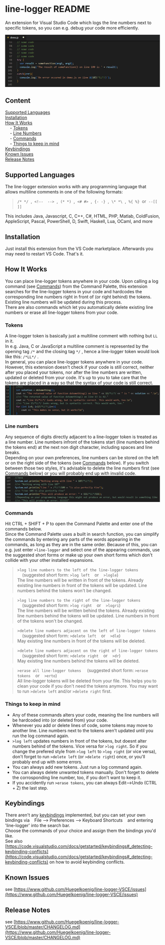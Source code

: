 # line-logger README

An extension for Visual Studio Code which logs the line numbers next to specific tokens, so you can e.g. debug your code more efficiently.

![demo.gif](./graphics/demo.gif)

## Content
[Supported Languages](#supported-languages)<br>
[Installation](#installation)<br>
[How It Works](#how-it-works)<br>
&nbsp;&nbsp;&nbsp;&nbsp;- [Tokens](#tokens)<br>
&nbsp;&nbsp;&nbsp;&nbsp;- [Line Numbers](#line-numbers)<br>
&nbsp;&nbsp;&nbsp;&nbsp;- [Commands](#commands)<br>
&nbsp;&nbsp;&nbsp;&nbsp;- [Things to keep in mind](#things-to-keep-in-mind)<br>
[Keybindings](#keybindings)<br>
[Known Issues](#known-issues)<br>
[Release Notes](#release-notes)<br>

## Supported Languages
The line-logger extension works with any programming language that allows multiline comments in one of the following formats:<br>
> `/* */`&nbsp;&nbsp;,&nbsp;&nbsp;`<!--  -->`&nbsp;&nbsp;,&nbsp;&nbsp;`(* *)`&nbsp;&nbsp;,&nbsp;&nbsp;`<# #>`&nbsp;&nbsp;,&nbsp;&nbsp;`{- -}`&nbsp;&nbsp;,&nbsp;&nbsp;`\* *\`&nbsp;&nbsp;,&nbsp;&nbsp;`%{ %}`&nbsp;&nbsp;or&nbsp;&nbsp;`--[[ ]]`<br>

This includes Java, Javascript, C, C++, C#, HTML, PHP, Matlab, ColdFusion, AppleScript, Pascal, PowerShell, D, Swift, Haskell, Lua, OCaml, and more

## Installation
Just install this extension from the VS Code marketplace. Afterwards you may need to restart VS Code. That's it.

## How It Works
You can place line-logger tokens anywhere in your code. Upon calling a log command (see [Commands](###commands)) from the Command Palette, this extension searches for the line-logger tokens in your code and hardcodes the corresponding line numbers right in front of (or right behind) the tokens. Existing line numbers will be updated during this process.<br> 
There are also commands which let you automatically delete existing line numbers or erase all line-logger tokens from your code.

### Tokens
A line-logger token is basically just a multiline comment with nothing but `LL` in it.<br>
In e.g. Java, C or JavaScript a multiline comment is represented by the opening tag `/*` and the closing tag `*/` , hence a line-logger token would look like this: `/*LL*/` .<br>
In general, you can place line-logger tokens anywhere in your code. However, this extension doesn't check if your code is still correct, neither after you placed your tokens, nor after the line numbers are written, updated or deleted from your code. It's up to you to take care that the tokens are placed in a way so that the syntax of your code is still correct.<br>
![token-placement.png](./graphics/token-placement.png)

### Line numbers
Any sequence of digits directly adjacent to a line-logger token is treated as a line number. Line numbers infront of the tokens start (line numbers behind the tokens end) at the next non digit character, including spaces and line breaks.<br>
Depending on your own preferences, line numbers can be stored on the left or on the right side of the tokens (see [Commands](###commands) below). If you switch between those two styles, it's advisable to delete the line numbers first (see [Commands](###commands) below) or you will probably end up with invalid code.<br>
![left-right-both.png](./graphics/left-right-both.png)

### Commands
Hit CTRL + SHIFT + P to open the Command Palette and enter one of the commands below.<br>
Since the Command Palette uses a built in search function, you can simplify the commands by entering any parts of the words appearing in the commands, as long as they are in the same order. Because of this, you can e.g. just enter `>line-logger` and select one of the appearing commands, use the suggested short forms or make up your own short forms which don't collide with your other installed expansions.

>`>log line numbers to the left of the line-logger tokens`  &nbsp;&nbsp;&nbsp;&nbsp;(suggested short form: `>log left` &nbsp;&nbsp;&nbsp;or&nbsp;&nbsp;&nbsp; `>logle`)<br>
The line numbers will be written in front of the tokens. Already existing line numbers in front of the tokens will be updated. Line numbers behind the tokens won't be changed.

>`>log line numbers to the right of the line-logger tokens`  &nbsp;&nbsp;&nbsp;&nbsp;(suggested short form: `>log right` &nbsp;&nbsp;&nbsp;or&nbsp;&nbsp;&nbsp; `>logri`)<br>
The line numbers will be written behind the tokens. Already existing line numbers behind the tokens will be updated. Line numbers in front of the tokens won't be changed.

>`>delete line numbers adjacent on the left of line-logger tokens`  &nbsp;&nbsp;&nbsp;&nbsp;(suggested short form: `>delete left` &nbsp;&nbsp;&nbsp;or&nbsp;&nbsp;&nbsp; `>dle`)<br>
May existing line numbers in front of the tokens will be deleted.

>`>delete line numbers adjacent on the right of line-logger tokens`  &nbsp;&nbsp;&nbsp;&nbsp;(suggested short form: `>delete right` &nbsp;&nbsp;&nbsp;or&nbsp;&nbsp;&nbsp; `>dr`)<br>
May existing line numbers behind the tokens will be deleted.

>`>erase all line-logger tokens`  &nbsp;&nbsp;&nbsp;&nbsp;(suggested short form: `>erase tokens` &nbsp;&nbsp;&nbsp;or&nbsp;&nbsp;&nbsp; `>erto`)<br>
All line-logger tokens will be deleted from your file. This helps you to clean your code if you don't need the tokens anymore. You may want to run `>delete left` and/or `>delete right` first.

### Things to keep in mind
- Any of these commands alters your code, meaning the line numbers will be hardcoded into (or deleted from) your code.<br>
- Whenever you add or delete lines of code, some tokens may move to another line. Line numbers next to the tokens aren't updated until you run the log command again.<br>
- `>log left` updates numbers in front of the tokens, but doesnt alter numbers behind of the tokens. Vice versa for `>log right`. So if you change the prefered style from `>log left` to `>log right` (or vice versa), don't forget to run `>delete left` (or `>delete right`) once, or you'll probably end up with some errors.<br>
- You can always add new tokens. Just run a log command again.<br>
- You can always delete unwanted tokens manually. Don't forget to delete the corrosponding line number, too, if you don't want to keep it.<br>
- If you accidently run `>erase tokens`, you can always Edit-->Undo (CTRL + Z) the last step.

## Keybindings
There aren't any [keybindings](https://code.visualstudio.com/docs/getstarted/keybindings) implemented, but you can set your own bindings  via &nbsp;&nbsp; File --> Preferences --> Keyboard Shortcuts &nbsp;&nbsp; and entering 'line-logger' into the search bar.<br>
Choose the commands of your choice and assign them the bindings you'd like.<br>
See also [https://code.visualstudio.com/docs/getstarted/keybindings#_detecting-keybinding-conflicts](https://code.visualstudio.com/docs/getstarted/keybindings#_detecting-keybinding-conflicts) on how to avoid keybinding conflicts.

## Known Issues
see [https://www.github.com/Huegelkoenig/line-logger-VSCE/issues](https://www.github.com/Huegelkoenig/line-logger-VSCE/issues)

## Release Notes 
see [https://www.github.com/Huegelkoenig/line-logger-VSCE/blob/master/CHANGELOG.md](https://www.github.com/Huegelkoenig/line-logger-VSCE/blob/master/CHANGELOG.md)
